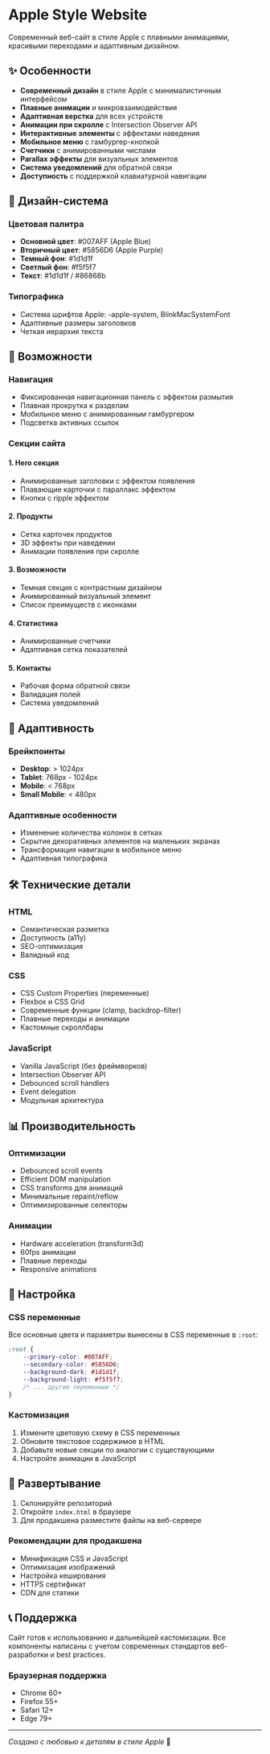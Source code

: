 # Apple Style Website

Современный веб-сайт в стиле Apple с плавными анимациями, красивыми переходами и адаптивным дизайном.

## ✨ Особенности

- **Современный дизайн** в стиле Apple с минималистичным интерфейсом
- **Плавные анимации** и микровзаимодействия
- **Адаптивная верстка** для всех устройств
- **Анимации при скролле** с Intersection Observer API
- **Интерактивные элементы** с эффектами наведения
- **Мобильное меню** с гамбургер-кнопкой
- **Счетчики** с анимированными числами
- **Parallax эффекты** для визуальных элементов
- **Система уведомлений** для обратной связи
- **Доступность** с поддержкой клавиатурной навигации

## 🎨 Дизайн-система

### Цветовая палитра
- **Основной цвет**: #007AFF (Apple Blue)
- **Вторичный цвет**: #5856D6 (Apple Purple)  
- **Темный фон**: #1d1d1f
- **Светлый фон**: #f5f5f7
- **Текст**: #1d1d1f / #86868b

### Типографика
- Система шрифтов Apple: -apple-system, BlinkMacSystemFont
- Адаптивные размеры заголовков
- Четкая иерархия текста

## 🚀 Возможности

### Навигация
- Фиксированная навигационная панель с эффектом размытия
- Плавная прокрутка к разделам
- Мобильное меню с анимированным гамбургером
- Подсветка активных ссылок

### Секции сайта

#### 1. Hero секция
- Анимированные заголовки с эффектом появления
- Плавающие карточки с параллакс эффектом
- Кнопки с ripple эффектом

#### 2. Продукты
- Сетка карточек продуктов
- 3D эффекты при наведении
- Анимации появления при скролле

#### 3. Возможности
- Темная секция с контрастным дизайном
- Анимированный визуальный элемент
- Список преимуществ с иконками

#### 4. Статистика
- Анимированные счетчики
- Адаптивная сетка показателей

#### 5. Контакты
- Рабочая форма обратной связи
- Валидация полей
- Система уведомлений

## 📱 Адаптивность

### Брейкпоинты
- **Desktop**: > 1024px
- **Tablet**: 768px - 1024px  
- **Mobile**: < 768px
- **Small Mobile**: < 480px

### Адаптивные особенности
- Изменение количества колонок в сетках
- Скрытие декоративных элементов на маленьких экранах
- Трансформация навигации в мобильное меню
- Адаптивная типографика

## 🛠 Технические детали

### HTML
- Семантическая разметка
- Доступность (a11y)
- SEO-оптимизация
- Валидный код

### CSS
- CSS Custom Properties (переменные)
- Flexbox и CSS Grid
- Современные функции (clamp, backdrop-filter)
- Плавные переходы и анимации
- Кастомные скроллбары

### JavaScript
- Vanilla JavaScript (без фреймворков)
- Intersection Observer API
- Debounced scroll handlers
- Event delegation
- Модульная архитектура

## 📊 Производительность

### Оптимизации
- Debounced scroll events
- Efficient DOM manipulation
- CSS transforms для анимаций
- Минимальные repaint/reflow
- Оптимизированные селекторы

### Анимации
- Hardware acceleration (transform3d)
- 60fps анимации
- Плавные переходы
- Responsive animations

## 🔧 Настройка

### CSS переменные
Все основные цвета и параметры вынесены в CSS переменные в `:root`:

```css
:root {
    --primary-color: #007AFF;
    --secondary-color: #5856D6;
    --background-dark: #1d1d1f;
    --background-light: #f5f5f7;
    /* ... другие переменные */
}
```

### Кастомизация
1. Измените цветовую схему в CSS переменных
2. Обновите текстовое содержимое в HTML
3. Добавьте новые секции по аналогии с существующими
4. Настройте анимации в JavaScript

## 🚀 Развертывание

1. Склонируйте репозиторий
2. Откройте `index.html` в браузере
3. Для продакшена разместите файлы на веб-сервере

### Рекомендации для продакшена
- Минификация CSS и JavaScript
- Оптимизация изображений
- Настройка кеширования
- HTTPS сертификат
- CDN для статики

## 📞 Поддержка

Сайт готов к использованию и дальнейшей кастомизации. Все компоненты написаны с учетом современных стандартов веб-разработки и best practices.

### Браузерная поддержка
- Chrome 60+
- Firefox 55+
- Safari 12+
- Edge 79+

---

*Создано с любовью к деталям в стиле Apple* 🍎